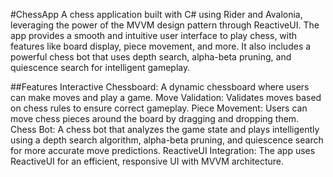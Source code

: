 #ChessApp
A chess application built with C# using Rider and Avalonia, leveraging the power of the MVVM design pattern through ReactiveUI. 
The app provides a smooth and intuitive user interface to play chess, with features like board display, piece movement, and more. 
It also includes a powerful chess bot that uses depth search, alpha-beta pruning, and quiescence search for intelligent gameplay.

##Features
Interactive Chessboard: A dynamic chessboard where users can make moves and play a game.
Move Validation: Validates moves based on chess rules to ensure correct gameplay.
Piece Movement: Users can move chess pieces around the board by dragging and dropping them.
Chess Bot: A chess bot that analyzes the game state and plays intelligently using a depth search algorithm, alpha-beta pruning, and quiescence search for more accurate move predictions.
ReactiveUI Integration: The app uses ReactiveUI for an efficient, responsive UI with MVVM architecture.
